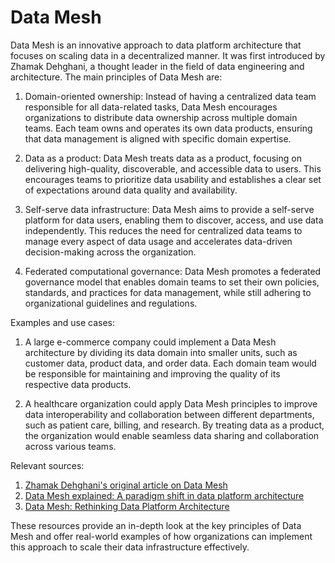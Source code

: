 # Data Mesh

Data Mesh is an innovative approach to data platform architecture that focuses on scaling data in a decentralized manner. It was first introduced by Zhamak Dehghani, a thought leader in the field of data engineering and architecture. The main principles of Data Mesh are:

1. Domain-oriented ownership: Instead of having a centralized data team responsible for all data-related tasks, Data Mesh encourages organizations to distribute data ownership across multiple domain teams. Each team owns and operates its own data products, ensuring that data management is aligned with specific domain expertise.

2. Data as a product: Data Mesh treats data as a product, focusing on delivering high-quality, discoverable, and accessible data to users. This encourages teams to prioritize data usability and establishes a clear set of expectations around data quality and availability.

3. Self-serve data infrastructure: Data Mesh aims to provide a self-serve platform for data users, enabling them to discover, access, and use data independently. This reduces the need for centralized data teams to manage every aspect of data usage and accelerates data-driven decision-making across the organization.

4. Federated computational governance: Data Mesh promotes a federated governance model that enables domain teams to set their own policies, standards, and practices for data management, while still adhering to organizational guidelines and regulations.

Examples and use cases:

1. A large e-commerce company could implement a Data Mesh architecture by dividing its data domain into smaller units, such as customer data, product data, and order data. Each domain team would be responsible for maintaining and improving the quality of its respective data products.

2. A healthcare organization could apply Data Mesh principles to improve data interoperability and collaboration between different departments, such as patient care, billing, and research. By treating data as a product, the organization would enable seamless data sharing and collaboration across various teams.

Relevant sources:

1. [Zhamak Dehghani's original article on Data Mesh](https://martinfowler.com/articles/data-mesh-principles.html)
2. [Data Mesh explained: A paradigm shift in data platform architecture](https://www.infoworld.com/article/3619426/data-mesh-explained-a-paradigm-shift-in-data-platform-architecture.html)
3. [Data Mesh: Rethinking Data Platform Architecture](https://dzone.com/articles/data-mesh-rethinking-data-platform-architecture)

These resources provide an in-depth look at the key principles of Data Mesh and offer real-world examples of how organizations can implement this approach to scale their data infrastructure effectively.

